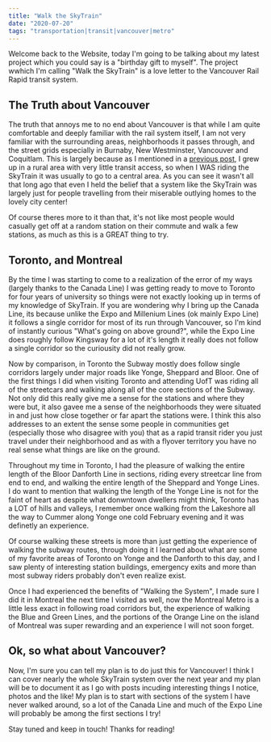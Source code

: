 ```yaml
---
title: "Walk the SkyTrain"
date: "2020-07-20"
tags: "transportation|transit|vancouver|metro"
---
```


Welcome back to the Website, today I'm going to be talking about my latest project which you could say is a "birthday gift to myself". The project wwhich I'm calling "Walk the SkyTrain" is a love letter to the Vancouver Rail Rapid transit system. 

## The Truth about Vancouver

The truth that annoys me to no end about Vancouver is that while I am quite comfortable and deeply familiar with the rail system itself, I am not very familiar with the surrounding areas, neighborhoods it passes through, and the street grids especially in Burnaby, New Westminster, Vancouver and Coquitlam. This is largely because as I mentioned in a [previous post](https://www.reecemartin.ca/posts/WhyIDonthatecars/), I grew up in a rural area with very little transit access, so when I WAS riding the SkyTrain it was usually to go to a central area. As you can see it wasn't all that long ago that even I held the belief that a system like the SkyTrain was largely just for people travelling from their miserable outlying homes to the lovely city center! 

Of course theres more to it than that, it's not like most people would casually get off at a random station on their commute and walk a few stations, as much as this is a GREAT thing to try. 

## Toronto, and Montreal

By the time I was starting to come to a realization of the error of my ways (largely thanks to the Canada Line) I was getting ready to move to Toronto for four years of university so things were not exactly looking up in terms of my knowledge of SkyTrain. If you are wondering why I bring up the Canada Line, its because unlike the Expo and Millenium Lines (ok mainly Expo Line) it follows a single corridor for most of its run through Vancouver, so I'm kind of instantly curious "What's going on above ground?", while the Expo Line does roughly follow Kingsway for a lot of it's length it really does not follow a single corridor so the curiousity did not really grow.

Now by comparison, in Toronto the Subway mostly does follow single corridors largely under major roads like Yonge, Sheppard and Bloor. One of the first things I did when visiting Toronto and attending UofT was riding all of the streetcars and walking along all of the core sections of the Subway. Not only did this really give me a sense for the stations and where they were but, it also gavee me a sense of the neighborhoods they were situated in and just how close together or far apart the stations were. I think this also addresses to an extent the sense some people in communities get (especially those who disagree with you) that as a rapid transit rider you just travel under their neighborhood and as with a flyover territory you have no real sense what things are like on the ground.

Throughout my time in Toronto, I had the pleasure of walking the entire length of the Bloor Danforth Line in sections, riding every streetcar line from end to end, and walking the entire length of the Sheppard and Yonge Lines. I do want to mention that walking the length of the Yonge Line is not for the faint of heart as despite what donwntown dwellers might think, Toronto has a LOT of hills and valleys, I remember once walking from the Lakeshore all the way to Cummer along Yonge one cold February evening and it was definetly an experience. 

Of course walking these streets is more than just getting the experience of walking the subway routes, through doing it I learned about what are some of my favorite areas of Toronto on Yonge and the Danforth to this day, and I saw plenty of interesting station buildings, emergency exits and more than most subway riders probably don't even realize exist. 

Once I had experienced the benefits of "Walking the System", I made sure I did it in Montreal the next time I visited as well, now the Montreal Metro is a little less exact in following road corridors but, the experience of walking the Blue and Green Lines, and the portions of the Orange Line on the island of Montreal was super rewarding and an experience I will not soon forget.

## Ok, so what about Vancouver?

Now, I'm sure you can tell my plan is to do just this for Vancouver! I think I can cover nearly the whole SkyTrain system over the next year and my plan will be to document it as I go with posts incuding interesting things I notice, photos and the like! My plan is to start with sections of the system I have never walked around, so a lot of the Canada Line and much of the Expo Line will probably be among the first sections I try! 

Stay tuned and keep in touch! Thanks for reading!

